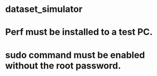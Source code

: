 # dataset_simulator
# Perf must be installed to a test PC.
# sudo command must be enabled without the root password.
